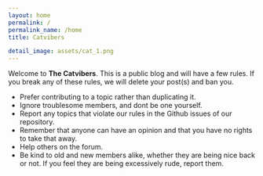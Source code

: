 ```yaml
---
layout: home
permalink: /
permalink_name: /home
title: Catvibers

detail_image: assets/cat_1.png
---
```

Welcome to **The Catvibers**. This is a public blog and will have a few rules. If you break any of these rules, we will delete your post(s) and ban you.</p>
* Prefer contributing to a topic rather than duplicating it.
* Ignore troublesome members, and dont be one yourself.
* Report any topics that violate our rules in the Github issues of our repository.
* Remember that anyone can have an opinion and that you have no rights to take that away.
* Help others on the forum.
* Be kind to old and new members alike, whether they are being nice back or not. If you feel they are being excessively rude, report them.</li>
